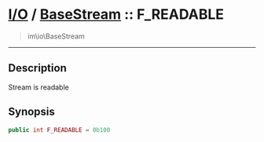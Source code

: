 # [I/O](io.md) / [BaseStream](io-BaseStream.md) :: F_READABLE
 > im\io\BaseStream
____

## Description
Stream is readable

## Synopsis
```php
public int F_READABLE = 0b100
```
